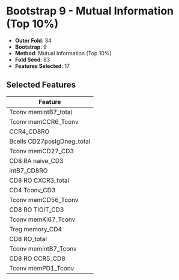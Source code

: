 # Bootstrap 9 - Mutual Information (Top 10%)

- **Outer Fold**: 34
- **Bootstrap**: 9
- **Method**: Mutual Information (Top 10%)
- **Fold Seed**: 83
- **Features Selected**: 17

## Selected Features

| Feature |
|---------|
| Tconv memintB7_total |
| Tconv memCCR6_Tconv |
| CCR4_CD8RO |
| Bcells CD27posIgDneg_total |
| Tconv memCD27_CD3 |
| CD8 RA naive_CD3 |
| intB7_CD8RO |
| CD8 RO CXCR3_total |
| CD4 Tconv_CD3 |
| Tconv memCD56_Tconv |
| CD8 RO TIGIT_CD3 |
| Tconv memKi67_Tconv |
| Treg memory_CD4 |
| CD8 RO_total |
| Tconv memintB7_Tconv |
| CD8 RO CCR5_CD8 |
| Tconv memPD1_Tconv |
